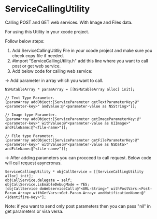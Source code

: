 ServiceCallingUtility
=====================

Calling POST and GET web services. With Image and Files data.

For using this Utility in your xcode project.

Follow below steps:

1) Add ServiceCallingUtitliy File in your xcode project and make sure you check copy file if needed.
2) #import "ServiceCallingUtility.h" add this line where you want to call post or get web service.
3) Add below code for calling web service:

  -> Add parameter in array which you want to call.
    
    NSMutableArray * paramArray = [[NSMutableArray alloc] init];
    
    // Text Type Parameter. 
    [paramArray addObject:[ServiceParameter getTextParameterKey:@"<parameter-key>" andValue:@"<parameter-value as NSString>"]];
    
    // Image type Parameter.
    [paramArray addObject:[ServiceParameter getImageParameterKey:@"<parameter-key>" withValue:@"<parameter-value as UIImage>" andFileName:@"<file-name>"]];
    
    // File type Parameter.
    [paramArray addObject:[ServiceParameter getFileParameterKey:@"<parameter-key>" withValue:@"<parameter-value as NSData>" andFileName:@"<file-name>"]];
    
    
    
  -> After adding parameters you can procceed to call request. Below code will call request asyncronus.
  
    ServiceCallingUtility * objCallService = [[ServiceCallingUtility alloc] init];
    objCallService.delegate = self;
    objCallService.isEnableDebugMode = YES;
    [objCallService doWebserviceCall:@"<URL-String>" withPostVars:<Post-Param-Array> withGetVars:<Get-Param-Array> andNotificationName:@"<Identifire-Key>"];
    
  Note: if you want to send only post parameters then you can pass "nil" in get parameters or visa versa.
  
  
